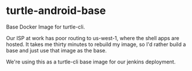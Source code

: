 # turtle-android-base
Base Docker Image for turtle-cli.

Our ISP at work has poor routing to us-west-1, where the shell apps are hosted.
It takes me thirty minutes to rebuild my image, so I'd rather build a base and just use that image as the base.

We're using this as a turtle-cli base image for our jenkins deployment.
